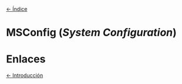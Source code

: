 [<- Índice](../SistemasWindows.md)
# MSConfig (*System Configuration*)

# Enlaces

[<- Introducción](IntroduccionWindows.md)
